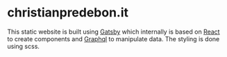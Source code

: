 # christianpredebon.it

This static website is built using [Gatsby](https://www.gatsbyjs.org/) which internally is based on [React](https://it.reactjs.org/) to create components and [Graphql](https://graphql.org/) to manipulate data. The styling is done using scss.


